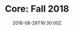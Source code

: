 ---
title: "Core: Fall 2018"
linktitle: "Core: Fall 2018"

# Summarize the Group's content for this semester
summary: >-
  This semester we took a step back to broaden our view of machine learning. We looked
  at older (but still capable) statistical tools and incorporated more of the deep
  learning stack to give you the tools to participate in many of the research groups at
  UCF and abroad focused on machine learning.

location: "PSY 105"
date: "2018-08-29T16:30:00Z"
frequency: 1

draft: false

# DO NOT EDIT BELOW THIS LINE ----------
toc: true
weight: 999944

menu_name: core_fa18

menu:
  core_fa18:
    weight: 1
  groups:
    parent: Core
    identifier: core_fa18

user_groups:
  - fa18-core-director
  - fa18-core-coordinator
---
